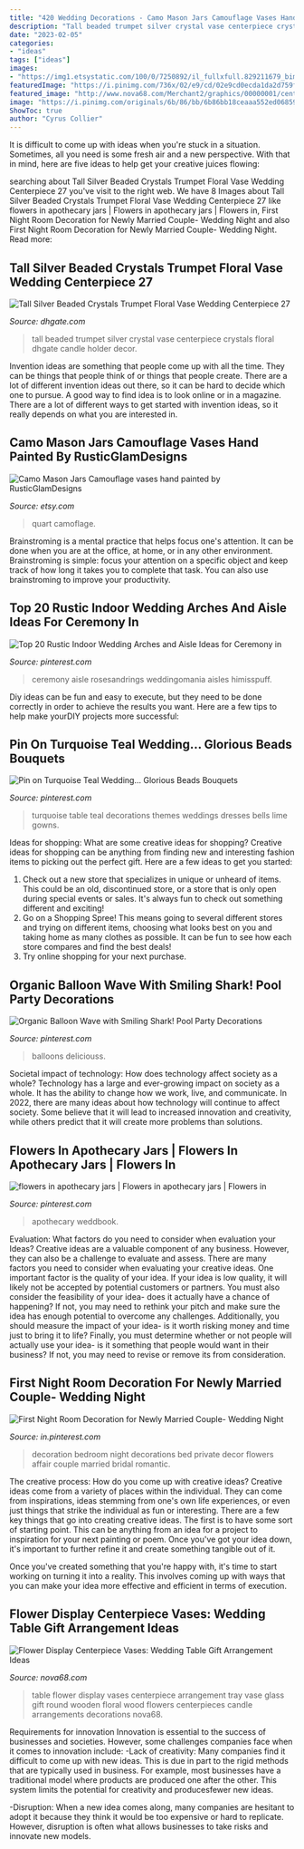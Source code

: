 ```yaml
---
title: "420 Wedding Decorations - Camo Mason Jars Camouflage Vases Hand Painted By Rusticglamdesigns"
description: "Tall beaded trumpet silver crystal vase centerpiece crystals floral dhgate candle holder decor"
date: "2023-02-05"
categories:
- "ideas"
tags: ["ideas"]
images:
- "https://img1.etsystatic.com/100/0/7250892/il_fullxfull.829211679_bimf.jpg"
featuredImage: "https://i.pinimg.com/736x/02/e9/cd/02e9cd0ecda1da2d759f714bc634bdf5.jpg"
featured_image: "http://www.nova68.com/Merchant2/graphics/00000001/center-table-wedding-flower-table-arrangement.jpg"
image: "https://i.pinimg.com/originals/6b/86/bb/6b86bb18ceaaa552ed06859257fea0f2.jpg"
ShowToc: true
author: "Cyrus Collier"
---
```



It is difficult to come up with ideas when you're stuck in a situation. Sometimes, all you need is some fresh air and a new perspective. With that in mind, here are five ideas to help get your creative juices flowing: 

	

		
searching about Tall Silver Beaded Crystals Trumpet Floral Vase Wedding Centerpiece 27 you've visit to the right web. We have 8 Images about Tall Silver Beaded Crystals Trumpet Floral Vase Wedding Centerpiece 27 like flowers in apothecary jars | Flowers in apothecary jars | Flowers in, First Night Room Decoration for Newly Married Couple- Wedding Night and also First Night Room Decoration for Newly Married Couple- Wedding Night. Read more:
		
    
## Tall Silver Beaded Crystals Trumpet Floral Vase Wedding Centerpiece 27

<img loading=lazy src="https://image.dhgate.com/0x0/f2/albu/g9/M01/CE/5D/rBVaVVx2UdaAfsb2AAEMzF_refs520.jpg" onerror="this.onerror=null;this.src='https://tse4.mm.bing.net/th?id=OIP._raKoaEKqRFhw9zV7WwupQHaHa&amp;pid=15.1';" alt="Tall Silver Beaded Crystals Trumpet Floral Vase Wedding Centerpiece 27">

_Source: dhgate.com_

>tall beaded trumpet silver crystal vase centerpiece crystals floral dhgate candle holder decor. 

	

Invention ideas are something that people come up with all the time. They can be things that people think of or things that people create. There are a lot of different invention ideas out there, so it can be hard to decide which one to pursue. A good way to find idea is to look online or in a magazine. There are a lot of different ways to get started with invention ideas, so it really depends on what you are interested in.

    
## Camo Mason Jars Camouflage Vases Hand Painted By RusticGlamDesigns

<img loading=lazy src="https://img1.etsystatic.com/100/0/7250892/il_fullxfull.829211679_bimf.jpg" onerror="this.onerror=null;this.src='https://tse4.mm.bing.net/th?id=OIP.IzeZg7OjqY7GQxbRnTWMYQHaHa&amp;pid=15.1';" alt="Camo Mason Jars Camouflage vases hand painted by RusticGlamDesigns">

_Source: etsy.com_

>quart camoflage. 

	

Brainstroming is a mental practice that helps focus one's attention. It can be done when you are at the office, at home, or in any other environment. Brainstroming is simple: focus your attention on a specific object and keep track of how long it takes you to complete that task. You can also use brainstroming to improve your productivity.

    
## Top 20 Rustic Indoor Wedding Arches And Aisle Ideas For Ceremony In

<img loading=lazy src="https://i.pinimg.com/originals/c9/ab/4d/c9ab4d7f699701bc60580f16fd218b4b.jpg" onerror="this.onerror=null;this.src='https://tse1.mm.bing.net/th?id=OIP.CwCvBhvnq0Yn28fwz_QqHgHaLH&amp;pid=15.1';" alt="Top 20 Rustic Indoor Wedding Arches and Aisle Ideas for Ceremony in">

_Source: pinterest.com_

>ceremony aisle rosesandrings weddingomania aisles himisspuff. 

	

Diy ideas can be fun and easy to execute, but they need to be done correctly in order to achieve the results you want. Here are a few tips to help make yourDIY projects more successful:

    
## Pin On Turquoise Teal Wedding... Glorious Beads Bouquets

<img loading=lazy src="https://i.pinimg.com/originals/af/89/e9/af89e9f7831030f139af318fc14a7156.jpg" onerror="this.onerror=null;this.src='https://tse4.mm.bing.net/th?id=OIP.ksKfpoI0KabE0vKMkHH1BAAAAA&amp;pid=15.1';" alt="Pin on Turquoise Teal Wedding... Glorious Beads Bouquets">

_Source: pinterest.com_

>turquoise table teal decorations themes weddings dresses bells lime gowns. 

	

Ideas for shopping: What are some creative ideas for shopping?
Creative ideas for shopping can be anything from finding new and interesting fashion items to picking out the perfect gift. Here are a few ideas to get you started: 
1. Check out a new store that specializes in unique or unheard of items. This could be an old, discontinued store, or a store that is only open during special events or sales. It's always fun to check out something different and exciting! 
2. Go on a Shopping Spree! This means going to several different stores and trying on different items, choosing what looks best on you and taking home as many clothes as possible. It can be fun to see how each store compares and find the best deals! 
3. Try online shopping for your next purchase.

    
## Organic Balloon Wave With Smiling Shark! Pool Party Decorations

<img loading=lazy src="https://i.pinimg.com/originals/c6/31/b3/c631b3cc9fb9947a5aaafefa9074b5a2.jpg" onerror="this.onerror=null;this.src='https://tse2.mm.bing.net/th?id=OIP.32oDUpGhId1-bIidoYXPRAHaJ4&amp;pid=15.1';" alt="Organic Balloon Wave with Smiling Shark! Pool Party Decorations">

_Source: pinterest.com_

>balloons deliciouss. 

	

Societal impact of technology: How does technology affect society as a whole?
Technology has a large and ever-growing impact on society as a whole. It has the ability to change how we work, live, and communicate. In 2022, there are many ideas about how technology will continue to affect society. Some believe that it will lead to increased innovation and creativity, while others predict that it will create more problems than solutions.

    
## Flowers In Apothecary Jars | Flowers In Apothecary Jars | Flowers In

<img loading=lazy src="https://i.pinimg.com/originals/6b/86/bb/6b86bb18ceaaa552ed06859257fea0f2.jpg" onerror="this.onerror=null;this.src='https://tse1.mm.bing.net/th?id=OIP.WTzjs-wpNchgvzv-VScm2gHaLH&amp;pid=15.1';" alt="flowers in apothecary jars | Flowers in apothecary jars | Flowers in">

_Source: pinterest.com_

>apothecary weddbook. 

	

Evaluation: What factors do you need to consider when evaluation your Ideas?
Creative ideas are a valuable component of any business. However, they can also be a challenge to evaluate and assess. There are many factors you need to consider when evaluating your creative ideas. 
One important factor is the quality of your idea. If your idea is low quality, it will likely not be accepted by potential customers or partners. You must also consider the feasibility of your idea- does it actually have a chance of happening? If not, you may need to rethink your pitch and make sure the idea has enough potential to overcome any challenges. Additionally, you should measure the impact of your idea- is it worth risking money and time just to bring it to life? Finally, you must determine whether or not people will actually use your idea- is it something that people would want in their business? If not, you may need to revise or remove its from consideration.

    
## First Night Room Decoration For Newly Married Couple- Wedding Night

<img loading=lazy src="https://i.pinimg.com/736x/02/e9/cd/02e9cd0ecda1da2d759f714bc634bdf5.jpg" onerror="this.onerror=null;this.src='https://tse4.mm.bing.net/th?id=OIP.HsU7qfjW0h47jZltjfR-4wHaFp&amp;pid=15.1';" alt="First Night Room Decoration for Newly Married Couple- Wedding Night">

_Source: in.pinterest.com_

>decoration bedroom night decorations bed private decor flowers affair couple married bridal romantic. 

	

The creative process: How do you come up with creative ideas?
Creative ideas come from a variety of places within the individual. They can come from inspirations, ideas stemming from one's own life experiences, or even just things that strike the individual as fun or interesting. 
There are a few key things that go into creating creative ideas. The first is to have some sort of starting point. This can be anything from an idea for a project to inspiration for your next painting or poem. Once you've got your idea down, it's important to further refine it and create something tangible out of it. 

Once you've created something that you're happy with, it's time to start working on turning it into a reality. This involves coming up with ways that you can make your idea more effective and efficient in terms of execution.

    
## Flower Display Centerpiece Vases: Wedding Table Gift Arrangement Ideas

<img loading=lazy src="http://www.nova68.com/Merchant2/graphics/00000001/center-table-wedding-flower-table-arrangement.jpg" onerror="this.onerror=null;this.src='https://tse1.mm.bing.net/th?id=OIP.a8fgKgiTgzKCWDcWrNfMagHaLH&amp;pid=15.1';" alt="Flower Display Centerpiece Vases: Wedding Table Gift Arrangement Ideas">

_Source: nova68.com_

>table flower display vases centerpiece arrangement tray vase glass gift round wooden floral wood flowers centerpieces candle arrangements decorations nova68. 

	

Requirements for innovation
Innovation is essential to the success of businesses and societies. However, some challenges companies face when it comes to innovation include:
-Lack of creativity: Many companies find it difficult to come up with new ideas. This is due in part to the rigid methods that are typically used in business. For example, most businesses have a traditional model where products are produced one after the other. This system limits the potential for creativity and producesfewer new ideas.

-Disruption: When a new idea comes along, many companies are hesitant to adopt it because they think it would be too expensive or hard to replicate. However, disruption is often what allows businesses to take risks and innovate new models.

